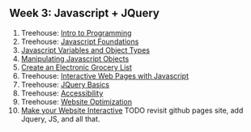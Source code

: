 ## Week 3: Javascript + JQuery
1. Treehouse: [Intro to Programming](http://teamtreehouse.com/library/introduction-to-programming)
2. Treehouse: [Javascript Foundations](http://teamtreehouse.com/library/javascript-foundations)
3. [Javascript Variables and Object Types](./js-variables-objects)
4. [Manipulating Javascript Objects](./manipulating-js-objects)
5. [Create an Electronic Grocery List](./electronic-grocery-list)
6. Treehouse: [Interactive Web Pages with Javascript](http://teamtreehouse.com/library/interactive-web-pages-with-javascript)
7. Treehouse: [JQuery Basics](http://teamtreehouse.com/library/jquery-basics)
8. Treehouse: [Accessibility](http://teamtreehouse.com/library/accessibility)
9. Treehouse: [Website Optimization](http://teamtreehouse.com/library/website-optimization)
10. [Make your Website Interactive](./interactive) TODO revisit github pages site, add Jquery, JS, and all that.
